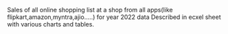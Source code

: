 Sales of all online shopping list at a shop from all apps(like flipkart,amazon,myntra,ajio.....) for year 2022 data
Described in ecxel sheet with various charts and tables.
